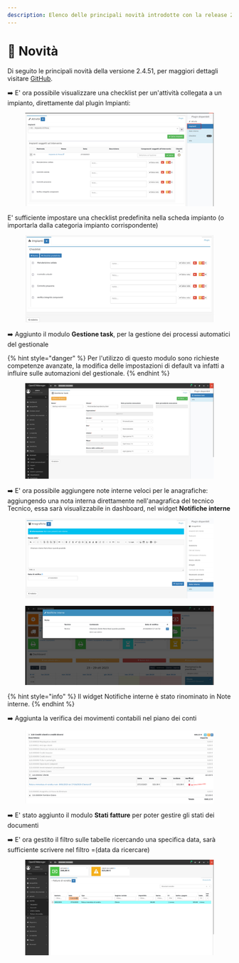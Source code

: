 ```yaml
---
description: Elenco delle principali novità introdotte con la release 2.4.51.
---
```


# 📣 Novità

Di seguito le principali novità della versione 2.4.51, per maggiori dettagli visitare [GitHub](https://github.com/devcode-it/openstamanager).

➡️ E' ora possibile visualizzare una checklist per un'attività collegata a un impianto, direttamente dal plugin Impianti:

<figure><img src=".gitbook/assets/immagine (676).png" alt=""><figcaption></figcaption></figure>

E' sufficiente impostare una checklist predefinita nella scheda impianto (o importarla dalla categoria impianto corrispondente)

<figure><img src=".gitbook/assets/immagine (674).png" alt=""><figcaption></figcaption></figure>

➡️ Aggiunto il modulo **Gestione task**, per la gestione dei processi automatici del gestionale

{% hint style="danger" %}
Per l'utilizzo di questo modulo sono richieste competenze avanzate, la modifica delle impostazioni di default va infatti a influire sulle automazioni del gestionale.
{% endhint %}

<figure><img src=".gitbook/assets/immagine (677).png" alt=""><figcaption></figcaption></figure>

➡️ E' ora possibile aggiungere note interne veloci per le anagrafiche: aggiungendo una nota interna direttamente nell'anagrafica del tecnico Tecnico, essa sarà visualizzabile in dashboard, nel widget **Notifiche interne**

<figure><img src=".gitbook/assets/immagine (678).png" alt=""><figcaption></figcaption></figure>

<figure><img src=".gitbook/assets/immagine (680).png" alt=""><figcaption></figcaption></figure>

{% hint style="info" %}
Il widget Notifiche interne è stato rinominato in Note interne.
{% endhint %}

➡️ Aggiunta la verifica dei movimenti contabili nel piano dei conti

<figure><img src=".gitbook/assets/immagine (681).png" alt=""><figcaption></figcaption></figure>

➡️ E' stato aggiunto il modulo **Stati fatture** per poter gestire gli stati dei documenti

➡️ E' ora gestito il filtro sulle tabelle ricercando una specifica data, sarà sufficiente scrivere nel filtro =(data da ricercare)

<figure><img src=".gitbook/assets/immagine (684).png" alt=""><figcaption></figcaption></figure>

